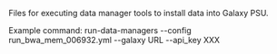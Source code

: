 Files for executing data manager tools to install data into Galaxy PSU.

Example command:
run-data-managers --config run_bwa_mem_006932.yml --galaxy URL --api_key XXX

